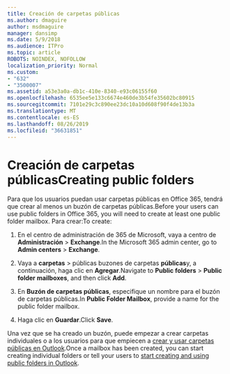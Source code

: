 ```yaml
---
title: Creación de carpetas públicas
ms.author: dmaguire
author: msdmaguire
manager: dansimp
ms.date: 5/9/2018
ms.audience: ITPro
ms.topic: article
ROBOTS: NOINDEX, NOFOLLOW
localization_priority: Normal
ms.custom:
- "632"
- "3500007"
ms.assetid: a53e3a0a-db1c-410e-8340-e93c06155f60
ms.openlocfilehash: 6535ee5e133c6674e460de3b54fe35602bc80915
ms.sourcegitcommit: 7101e29c3c890ee23dc10a10d608f90f4de13b3a
ms.translationtype: MT
ms.contentlocale: es-ES
ms.lasthandoff: 08/26/2019
ms.locfileid: "36631851"
---
```

# <a name="creating-public-folders"></a><span data-ttu-id="3bdb2-102">Creación de carpetas públicas</span><span class="sxs-lookup"><span data-stu-id="3bdb2-102">Creating public folders</span></span>

<span data-ttu-id="3bdb2-103">Para que los usuarios puedan usar carpetas públicas en Office 365, tendrá que crear al menos un buzón de carpetas públicas.</span><span class="sxs-lookup"><span data-stu-id="3bdb2-103">Before your users can use public folders in Office 365, you will need to create at least one public folder mailbox.</span></span> <span data-ttu-id="3bdb2-104">Para crear:</span><span class="sxs-lookup"><span data-stu-id="3bdb2-104">To create:</span></span>
  
1. <span data-ttu-id="3bdb2-105">En el centro de administración de 365 de Microsoft, vaya a centro de **Administración** \> **Exchange**.</span><span class="sxs-lookup"><span data-stu-id="3bdb2-105">In the Microsoft 365 admin center, go to **Admin centers** \> **Exchange**.</span></span>

2. <span data-ttu-id="3bdb2-106">Vaya a **carpetas** \> públicas buzones de carpetas **públicas**y, a continuación, haga clic en **Agregar**.</span><span class="sxs-lookup"><span data-stu-id="3bdb2-106">Navigate to **Public folders** \> **Public folder mailboxes**, and then click **Add**.</span></span>

3. <span data-ttu-id="3bdb2-107">En **Buzón de carpetas públicas**, especifique un nombre para el buzón de carpetas públicas.</span><span class="sxs-lookup"><span data-stu-id="3bdb2-107">In **Public Folder Mailbox**, provide a name for the public folder mailbox.</span></span>

4. <span data-ttu-id="3bdb2-108">Haga clic en **Guardar**.</span><span class="sxs-lookup"><span data-stu-id="3bdb2-108">Click **Save**.</span></span>

<span data-ttu-id="3bdb2-109">Una vez que se ha creado un buzón, puede empezar a crear carpetas individuales o a los usuarios para que empiecen a [crear y usar carpetas públicas en Outlook](https://support.office.com/article/Create-and-share-a-public-folder-in-Outlook-a2835011-d524-4a5c-a207-05c159bb2a97).</span><span class="sxs-lookup"><span data-stu-id="3bdb2-109">Once a mailbox has been created, you can start creating individual folders or tell your users to [start creating and using public folders in Outlook](https://support.office.com/article/Create-and-share-a-public-folder-in-Outlook-a2835011-d524-4a5c-a207-05c159bb2a97).</span></span>
  